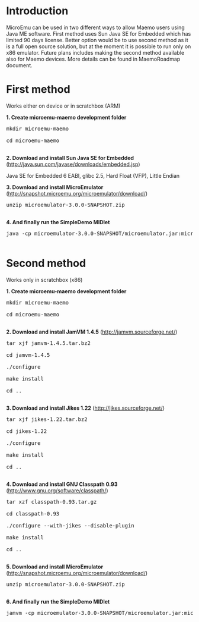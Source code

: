 # Introduction #

MicroEmu can be used in two different ways to allow Maemo users using Java ME software. First method uses Sun Java SE for Embedded which has limited 90 days license. Better option would be to use second method as it is a full open source solution, but at the moment it is possible to run only on x86 emulator. Future plans includes making the second method available also for Maemo devices. More details can be found in MaemoRoadmap document.

# First method #

Works either on device or in scratchbox (ARM)

**1. Create microemu-maemo development folder**
<pre>
mkdir microemu-maemo<br>
cd microemu-maemo<br>
</pre>

**2. Download and install Sun Java SE for Embedded** (http://java.sun.com/javase/downloads/embedded.jsp)

Java SE for Embedded 6 EABI, glibc 2.5, Hard Float (VFP), Little Endian

**3. Download and install MicroEmulator**
(http://snapshot.microemu.org/microemulator/download/)
<pre>
unzip microemulator-3.0.0-SNAPSHOT.zip<br>
</pre>

**4. And finally run the SimpleDemo MIDlet**
<pre>
java -cp microemulator-3.0.0-SNAPSHOT/microemulator.jar:microemulator-3.0.0-SNAPSHOT/apps/microemu-demo.jar org.microemu.app.Main org.microemu.midp.examples.simpledemo.SimpleDemoMIDlet<br>
</pre>

# Second method #

Works only in scratchbox (x86)

**1. Create microemu-maemo development folder**
<pre>
mkdir microemu-maemo<br>
cd microemu-maemo<br>
</pre>

**2. Download and install JamVM 1.4.5** (http://jamvm.sourceforge.net/)
<pre>
tar xjf jamvm-1.4.5.tar.bz2<br>
cd jamvm-1.4.5<br>
./configure<br>
make install<br>
cd ..<br>
</pre>

**3. Download and install Jikes 1.22** (http://jikes.sourceforge.net/)
<pre>
tar xjf jikes-1.22.tar.bz2<br>
cd jikes-1.22<br>
./configure<br>
make install<br>
cd ..<br>
</pre>

**4. Download and install GNU Classpath 0.93**
(http://www.gnu.org/software/classpath/)
<pre>
tar xzf classpath-0.93.tar.gz<br>
cd classpath-0.93<br>
./configure --with-jikes --disable-plugin<br>
make install<br>
cd ..<br>
</pre>

**5. Download and install MicroEmulator**
(http://snapshot.microemu.org/microemulator/download/)
<pre>
unzip microemulator-3.0.0-SNAPSHOT.zip<br>
</pre>

**6. And finally run the SimpleDemo MIDlet**
<pre>
jamvm -cp microemulator-3.0.0-SNAPSHOT/microemulator.jar:microemulator-3.0.0-SNAPSHOT/apps/microemu-demo.jar org.microemu.app.Main org.microemu.midp.examples.simpledemo.SimpleDemoMIDlet<br>
</pre>
